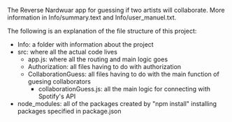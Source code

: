 The Reverse Nardwuar app for guessing if two artists will collaborate.
More information in Info/summary.text and Info/user_manuel.txt.

The following is an explanation of the file structure of this project:
- Info: a folder with information about the project
- src: where all the actual code lives
	- app.js: where all the routing and main logic goes
	- Authorization: all files having to do with authorization
	- CollaborationGuess: all files having to do with the main function of guesing collaborators
		- collaborationGuess.js: all the main logic for connecting with Spotify's API
- node_modules: all of the packages created by "npm install" installing packages specified in package.json
